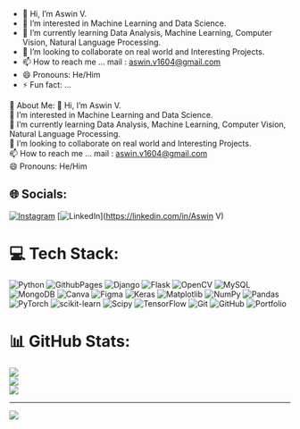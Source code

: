 - 👋 Hi, I’m Aswin V.
- 👀 I’m interested in Machine Learning and Data Science.
- 🌱 I’m currently learning Data Analysis, Machine Learning, Computer Vision, Natural Language Processing.
- 💞️ I’m looking to collaborate on real world and Interesting Projects.
- 📫 How to reach me ... mail : aswin.v1604@gmail.com
- 😄 Pronouns: He/Him
- ⚡ Fun fact: ...

💫 About Me:
👋    Hi, I’m Aswin V.<br>👀 I’m interested in Machine Learning and Data Science.<br>🌱 I’m currently learning Data Analysis, Machine Learning, Computer Vision, Natural Language Processing.<br>💞️ I’m looking to collaborate on real world and Interesting Projects.<br>📫 How to reach me ... mail : aswin.v1604@gmail.com<br>😄 Pronouns: He/Him


## 🌐 Socials:
[![Instagram](https://img.shields.io/badge/Instagram-%23E4405F.svg?logo=Instagram&logoColor=white)](https://instagram.com/a_s_w_i_n_16) [![LinkedIn](https://img.shields.io/badge/LinkedIn-%230077B5.svg?logo=linkedin&logoColor=white)](https://linkedin.com/in/Aswin V) 

# 💻 Tech Stack:
![Python](https://img.shields.io/badge/python-3670A0?style=for-the-badge&logo=python&logoColor=ffdd54) ![GithubPages](https://img.shields.io/badge/github%20pages-121013?style=for-the-badge&logo=github&logoColor=white) ![Django](https://img.shields.io/badge/django-%23092E20.svg?style=for-the-badge&logo=django&logoColor=white) ![Flask](https://img.shields.io/badge/flask-%23000.svg?style=for-the-badge&logo=flask&logoColor=white) ![OpenCV](https://img.shields.io/badge/opencv-%23white.svg?style=for-the-badge&logo=opencv&logoColor=white) ![MySQL](https://img.shields.io/badge/mysql-4479A1.svg?style=for-the-badge&logo=mysql&logoColor=white) ![MongoDB](https://img.shields.io/badge/MongoDB-%234ea94b.svg?style=for-the-badge&logo=mongodb&logoColor=white) ![Canva](https://img.shields.io/badge/Canva-%2300C4CC.svg?style=for-the-badge&logo=Canva&logoColor=white) ![Figma](https://img.shields.io/badge/figma-%23F24E1E.svg?style=for-the-badge&logo=figma&logoColor=white) ![Keras](https://img.shields.io/badge/Keras-%23D00000.svg?style=for-the-badge&logo=Keras&logoColor=white) ![Matplotlib](https://img.shields.io/badge/Matplotlib-%23ffffff.svg?style=for-the-badge&logo=Matplotlib&logoColor=black) ![NumPy](https://img.shields.io/badge/numpy-%23013243.svg?style=for-the-badge&logo=numpy&logoColor=white) ![Pandas](https://img.shields.io/badge/pandas-%23150458.svg?style=for-the-badge&logo=pandas&logoColor=white) ![PyTorch](https://img.shields.io/badge/PyTorch-%23EE4C2C.svg?style=for-the-badge&logo=PyTorch&logoColor=white) ![scikit-learn](https://img.shields.io/badge/scikit--learn-%23F7931E.svg?style=for-the-badge&logo=scikit-learn&logoColor=white) ![Scipy](https://img.shields.io/badge/SciPy-%230C55A5.svg?style=for-the-badge&logo=scipy&logoColor=%white) ![TensorFlow](https://img.shields.io/badge/TensorFlow-%23FF6F00.svg?style=for-the-badge&logo=TensorFlow&logoColor=white) ![Git](https://img.shields.io/badge/git-%23F05033.svg?style=for-the-badge&logo=git&logoColor=white) ![GitHub](https://img.shields.io/badge/github-%23121011.svg?style=for-the-badge&logo=github&logoColor=white) ![Portfolio](https://img.shields.io/badge/Portfolio-%23000000.svg?style=for-the-badge&logo=firefox&logoColor=#FF7139)
# 📊 GitHub Stats:
![](https://github-readme-stats.vercel.app/api?username=Aswin-githubrep&theme=dark&hide_border=false&include_all_commits=false&count_private=false)<br/>
![](https://github-readme-streak-stats.herokuapp.com/?user=Aswin-githubrep&theme=dark&hide_border=false)<br/>
![](https://github-readme-stats.vercel.app/api/top-langs/?username=Aswin-githubrep&theme=dark&hide_border=false&include_all_commits=false&count_private=false&layout=compact)

---
[![](https://visitcount.itsvg.in/api?id=Aswin-githubrep&icon=0&color=0)](https://visitcount.itsvg.in)

